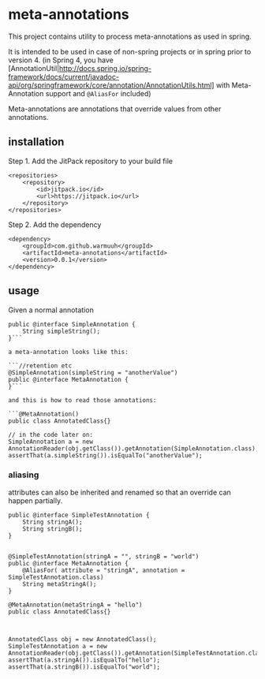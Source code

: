 # meta-annotations

This project contains utility to process meta-annotations as used in spring.

It is intended to be used in case of non-spring projects or in spring prior to version 4. (in Spring 4, you have [AnnotationUtil|http://docs.spring.io/spring-framework/docs/current/javadoc-api/org/springframework/core/annotation/AnnotationUtils.html] with Meta-Annotation support and `@AliasFor` included)

Meta-annotations are annotations that override values from other annotations.

## installation

Step 1. Add the JitPack repository to your build file

	<repositories>
		<repository>
		    <id>jitpack.io</id>
		    <url>https://jitpack.io</url>
		</repository>
	</repositories>
	
Step 2. Add the dependency

	<dependency>
	    <groupId>com.github.warmuuh</groupId>
	    <artifactId>meta-annotations</artifactId>
	    <version>0.0.1</version>
	</dependency>
	
## usage

Given a normal annotation
```//retention etc
public @interface SimpleAnnotation {
	String simpleString();
}```

a meta-annotation looks like this:

```//retention etc
@SimpleAnnotation(simpleString = "anotherValue")
public @interface MetaAnnotation {
}```

and this is how to read those annotations:

```@MetaAnnotation()
public class AnnotatedClass{}

// in the code later on:
SimpleAnnotation a = new AnnotationReader(obj.getClass()).getAnnotation(SimpleAnnotation.class);
assertThat(a.simpleString()).isEqualTo("anotherValue");	
```

### aliasing
attributes can also be inherited and renamed so that an override can happen partially.

```
public @interface SimpleTestAnnotation {
	String stringA();
	String stringB();
}


@SimpleTestAnnotation(stringA = "", stringB = "world")
public @interface MetaAnnotation {
	@AliasFor( attribute = "stringA", annotation = SimpleTestAnnotation.class)
	String metaStringA();
}

@MetaAnnotation(metaStringA = "hello")
public class AnnotatedClass{}



AnnotatedClass obj = new AnnotatedClass();
SimpleTestAnnotation a = new AnnotationReader(obj.getClass()).getAnnotation(SimpleTestAnnotation.class);
assertThat(a.stringA()).isEqualTo("hello");		
assertThat(a.stringB()).isEqualTo("world");
```
